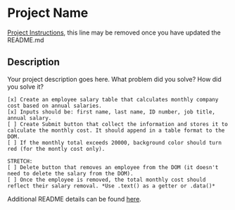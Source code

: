 # Project Name

[Project Instructions](./INSTRUCTIONS.md), this line may be removed once you have updated the README.md

## Description

Your project description goes here. What problem did you solve? How did you solve it?

    [x] Create an employee salary table that calculates monthly company cost based on annual salaries.
    [x] Inputs should be: first name, last name, ID number, job title, annual salary.
    [ ] Create Submit button that collect the information and stores it to calculate the monthly cost. It should append in a table format to the DOM.
    [ ] If the monthly total exceeds 20000, background color should turn red (for the montly cost only).

    STRETCH:
    [ ] Delete button that removes an employee from the DOM (it doesn't need to delete the salary from the DOM).
    [ ] Once the employee is removed, the total monthly cost should reflect their salary removal. *Use .text() as a getter or .data()*

Additional README details can be found [here](https://github.com/PrimeAcademy/readme-template/blob/master/README.md).

